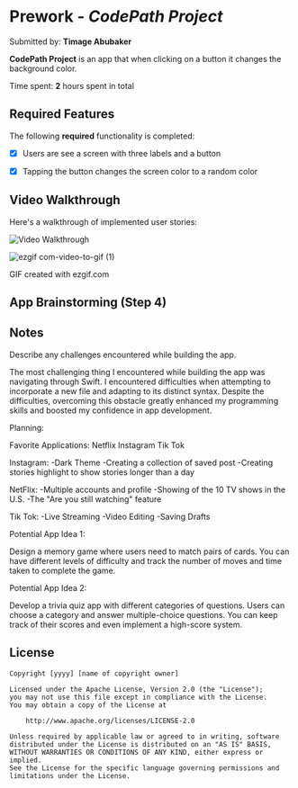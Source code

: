 # Prework - *CodePath Project*

Submitted by: **Timage Abubaker**

**CodePath Project** is an app that when clicking on a button it changes the background color. 

Time spent: **2** hours spent in total

## Required Features

The following **required** functionality is completed:

- [X] Users are see a screen with three labels and a button
- [X] Tapping the button changes the screen color to a random color
 

## Video Walkthrough

Here's a walkthrough of implemented user stories:

<img src= '![](https://imgur.com/a/h2j0juj.gif)' title='Video Walkthrough' width='' alt='Video Walkthrough' />

![ezgif com-video-to-gif (1)](https://github.com/noriacha/codepath_prework/assets/118619549/49010441-7b13-4e22-aecb-1a3804279b64)


<!-- Replace this with whatever GIF tool you used! -->


GIF created with ezgif.com
<!-- Recommended tools:
[Kap](https://getkap.co/) for macOS
[ScreenToGif](https://www.screentogif.com/) for Windows
[peek](https://github.com/phw/peek) for Linux. -->

## App Brainstorming (Step 4)

## Notes

Describe any challenges encountered while building the app.

The most challenging thing I encountered while building the app was navigating through Swift. I encountered difficulties when attempting to incorporate a new file and adapting to its distinct syntax. Despite the difficulties, overcoming this obstacle greatly enhanced my programming skills and boosted my confidence in app development.

Planning:

Favorite Applications:
Netflix
Instagram
Tik Tok


Instagram:
    -Dark Theme
    -Creating a collection of saved post
    -Creating stories highlight to show stories longer than a day
    
NetFlix:
    -Multiple accounts and profile
    -Showing of the 10 TV shows in the U.S.
    -The "Are you still watching" feature
    
Tik Tok:
    -Live Streaming 
    -Video Editing
    -Saving Drafts 

Potential App Idea 1:
 
 Design a memory game where users need to match pairs of cards. You can have different levels of difficulty and track the number of moves and time taken to complete the game.

Potential App Idea 2:

Develop a trivia quiz app with different categories of questions. Users can choose a category and answer multiple-choice questions. You can keep track of their scores and even implement a high-score system.
    

## License

    Copyright [yyyy] [name of copyright owner]

    Licensed under the Apache License, Version 2.0 (the "License");
    you may not use this file except in compliance with the License.
    You may obtain a copy of the License at

        http://www.apache.org/licenses/LICENSE-2.0

    Unless required by applicable law or agreed to in writing, software
    distributed under the License is distributed on an "AS IS" BASIS,
    WITHOUT WARRANTIES OR CONDITIONS OF ANY KIND, either express or implied.
    See the License for the specific language governing permissions and
    limitations under the License.
